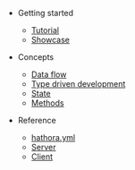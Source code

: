 - Getting started

  - [Tutorial](tutorial.md)
  - [Showcase](showcase.md)

- Concepts

  - [Data flow](data-flow.md)
  - [Type driven development](type-driven-development.md)
  - [State](state.md)
  - [Methods](methods.md)

- Reference

  - [hathora.yml](hathora-yml.md)
  - [Server](server.md)
  - [Client](client.md)
